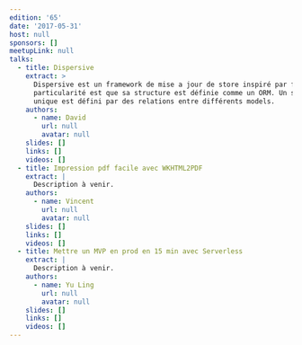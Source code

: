 ```yaml
---
edition: '65'
date: '2017-05-31'
host: null
sponsors: []
meetupLink: null
talks:
  - title: Dispersive
    extract: >
      Dispersive est un framework de mise a jour de store inspiré par flux. Sa
      particularité est que sa structure est définie comme un ORM. Un store
      unique est défini par des relations entre différents models.
    authors:
      - name: David
        url: null
        avatar: null
    slides: []
    links: []
    videos: []
  - title: Impression pdf facile avec WKHTML2PDF
    extract: |
      Description à venir.
    authors:
      - name: Vincent
        url: null
        avatar: null
    slides: []
    links: []
    videos: []
  - title: Mettre un MVP en prod en 15 min avec Serverless
    extract: |
      Description à venir.
    authors:
      - name: Yu Ling
        url: null
        avatar: null
    slides: []
    links: []
    videos: []
---
```


